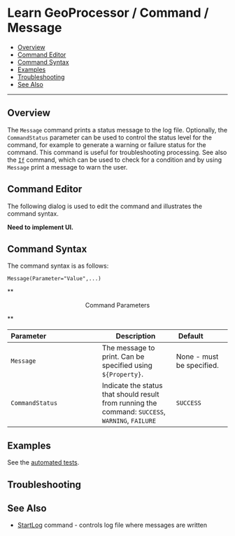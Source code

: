 # Learn GeoProcessor / Command / Message #

* [Overview](#overview)
* [Command Editor](#command-editor)
* [Command Syntax](#command-syntax)
* [Examples](#examples)
* [Troubleshooting](#troubleshooting)
* [See Also](#see-also)

-------------------------

## Overview ##

The `Message` command prints a status message to the log file.  Optionally, the
`CommandStatus` parameter can be used to control the status level for the command, for example to
generate a warning or failure status for the command.  This command is useful for troubleshooting
processing. See also the [`If`](../If/If) command, which can be used to check for a condition and by using
`Message` print a message to warn the user.

## Command Editor ##

The following dialog is used to edit the command and illustrates the command syntax.

**Need to implement UI.**

## Command Syntax ##

The command syntax is as follows:

```text
Message(Parameter="Value",...)
```
**<p style="text-align: center;">
Command Parameters
</p>**

| **Parameter**&nbsp;&nbsp;&nbsp;&nbsp;&nbsp;&nbsp;&nbsp;&nbsp;&nbsp;&nbsp;&nbsp;&nbsp;&nbsp;&nbsp;&nbsp;&nbsp;&nbsp;&nbsp;&nbsp;&nbsp;&nbsp;&nbsp;&nbsp;&nbsp;&nbsp;&nbsp; | **Description** | **Default**&nbsp;&nbsp;&nbsp;&nbsp;&nbsp;&nbsp;&nbsp;&nbsp;&nbsp;&nbsp; |
| --------------|-----------------|----------------- |
| `Message` | The message to print.  Can be specified using `${Property}`. | None - must be specified. |
| `CommandStatus` | Indicate the status that should result from running the command:  `SUCCESS`, `WARNING`, `FAILURE` | `SUCCESS` |


## Examples ##

See the [automated tests](https://github.com/OpenWaterFoundation/owf-app-geoprocessor-python-test/tree/master/test/commands/Message).

## Troubleshooting ##

## See Also ##

* [StartLog](../StartLog/StartLog) command - controls log file where messages are written
